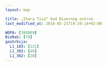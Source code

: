 ```yaml
---
layout: map

title: „Stara Tisa“ kod Bisernog ostrva
last_modified_at: 2018-05-21T19:19:14+02:00

WDPA: [388809]
BioRaS: [79]
geoSrbija:
  L1_183: [121]
  L1_302: [40]
  L1_362: [28]
---
```

